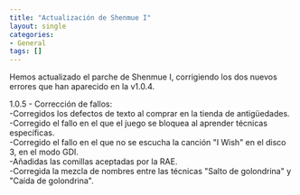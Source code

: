 ```yaml
---
title: "Actualización de Shenmue I"
layout: single
categories:
- General
tags: []
---
```

Hemos actualizado el parche de Shenmue I, corrigiendo los dos nuevos errores que han aparecido 
en la v1.0.4.

1.0.5 - Corrección de fallos:  
-Corregidos los defectos de texto al comprar en la tienda de antigüedades.  
-Corregido el fallo en el que el juego se bloquea al aprender técnicas específicas.  
-Corregido el fallo en el que no se escucha la canción "I Wish" en el disco 3, en el modo GDI.  
-Añadidas las comillas aceptadas por la RAE.  
-Corregida la mezcla de nombres entre las técnicas "Salto de golondrina" y "Caída de golondrina".  
